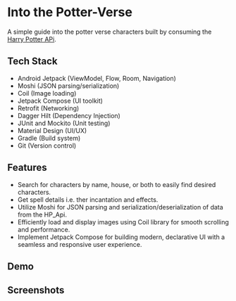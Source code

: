 # Into the Potter-Verse

A simple guide into the potter verse characters built by consuming the [Harry Potter APi](https://hp-api.onrender.com/).

## Tech Stack

- Android Jetpack (ViewModel, Flow, Room, Navigation)
- Moshi (JSON parsing/serialization)
- Coil (Image loading)
- Jetpack Compose (UI toolkit)
- Retrofit (Networking)
- Dagger Hilt (Dependency Injection)
- JUnit and Mockito (Unit testing)
- Material Design (UI/UX)
- Gradle (Build system)
- Git (Version control)

## Features

- Search for characters by name, house, or both to easily find desired characters.
- Get spell details i.e. ther incantation and effects.
- Utilize Moshi for JSON parsing and serialization/deserialization of data from the HP_Api.
- Efficiently load and display images using Coil library for smooth scrolling and performance.
- Implement Jetpack Compose for building modern, declarative UI with a seamless and responsive user experience.

## Demo


## Screenshots